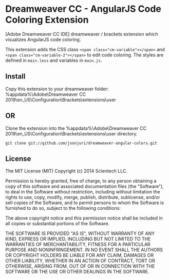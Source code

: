 Dreamweaver CC - AngularJS Code Coloring Extension
=======================

[Adobe Dreamweaver CC IDE] dreamweaver / brackets extension which visualizes AngularJS code coloring.

This extension adds the CSS class `<span class="cm-variable"></span>` and `<span class="cm-variable-2"></span>` to edit code coloring. 
The styles are defined in `main.less` and variables in `main.js`.

## Install

Copy this extension to your dreamweaver folder:
%appdata%\Adobe\Dreamweaver CC 2019\en_US\Configuration\Brackets\extensions\user

## OR

Clone the extension into the %appdata%\Adobe\Dreamweaver CC 2019\en_US\Configuration\Brackets\extensions\user directory.

    git clone git://github.com/jsonjuri/dreamweaver-angular-colors.git 
    
## License

The MIT License (MIT)
Copyright (c) 2014 Scientech LLC.
 
Permission is hereby granted, free of charge, to any person obtaining a copy of this software and associated documentation files (the "Software"), to deal in the Software without restriction, including without limitation the rights to use, copy, modify, merge, publish, distribute, sublicense, and/or sell copies of the Software, and to permit persons to whom the Software is furnished to do so, subject to the following conditions:
 
The above copyright notice and this permission notice shall be included in all copies or substantial portions of the Software.
 
THE SOFTWARE IS PROVIDED "AS IS", WITHOUT WARRANTY OF ANY KIND, EXPRESS OR IMPLIED, INCLUDING BUT NOT LIMITED TO THE WARRANTIES OF MERCHANTABILITY, FITNESS FOR A PARTICULAR PURPOSE AND NONINFRINGEMENT. IN NO EVENT SHALL THE AUTHORS OR COPYRIGHT HOLDERS BE LIABLE FOR ANY CLAIM, DAMAGES OR OTHER LIABILITY, WHETHER IN AN ACTION OF CONTRACT, TORT OR OTHERWISE, ARISING FROM, OUT OF OR IN CONNECTION WITH THE SOFTWARE OR THE USE OR OTHER DEALINGS IN THE SOFTWARE.
